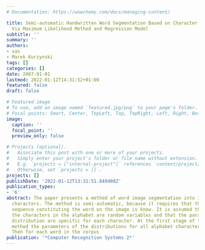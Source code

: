 ```yaml
---
# Documentation: https://wowchemy.com/docs/managing-content/

title: Semi-automatic Handwritten Word Segmentation Based on Character Width Approximation
  Via Maximum Likelihood Method and Regression Model
subtitle: ''
summary: ''
authors:
- sas
- Marek Kurzynski
tags: []
categories: []
date: 2007-01-01
lastmod: 2022-01-12T14:31:52+01:00
featured: false
draft: false

# Featured image
# To use, add an image named `featured.jpg/png` to your page's folder.
# Focal points: Smart, Center, TopLeft, Top, TopRight, Left, Right, BottomLeft, Bottom, BottomRight.
image:
  caption: ''
  focal_point: ''
  preview_only: false

# Projects (optional).
#   Associate this post with one or more of your projects.
#   Simply enter your project's folder or file name without extension.
#   E.g. `projects = ["internal-project"]` references `content/project/deep-learning/index.md`.
#   Otherwise, set `projects = []`.
projects: []
publishDate: '2022-01-12T13:31:51.849480Z'
publication_types:
- '6'
abstract: The paper presents a method of word image segmentation into images of individual
  characters. The method is semi-automatic, because it requires that the character
  sequence constituting the word on the image is know. It is assumed that widths of
  the characters in the alphabet are random variables and that the parametres of probability
  distribution are specific for each character. At the first stage of the proposed
  method the parameters of the distributions for all alphabet characters are estimated.
  Then for each word in the corpus
publication: '*Computer Recognition Systems 2*'
---
```

